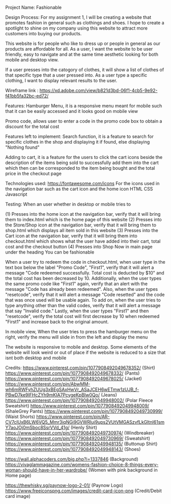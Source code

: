 
Project Name: Fashionable

Design Process:
For my assignment 1, I will be creating a website that promotes fashion in general such as clothings and shoes.  I hope to create a spotlight to shine on my company using this website to attract more customers into buying our products.

This website is for people who like to dress up or people in general as our products are affordable for all. 
As a user, I want the website to be user friendly, easy to navigate and at the same time aesthetic looking for both mobile and desktop view.

If a user presses into the catogory of clothes, it will show a list of clothes of that specific type that a user pressed into.
As a user type a specific clothing, I want to display relevant results to the user.

Wireframe link : https://xd.adobe.com/view/b821d3bd-06f1-4cb5-9e92-f41bb5fa32bc-ed72/

Features:
Hamburger Menu, it is a responsive menu meant for mobile such that it can be easily accessed and it looks good on mobile view

Promo code, allows user to enter a code in the promo code box to obtain a discount for the total cost

Features left to implement:
Search function, it is a feature to search for specific clothes in the shop and displaying it if found, else displaying "Nothing found"

Adding to cart, it is a feature for the users to click the cart icons beside the description of the items being sold to successfully add them into the cart which then can be corresponded to the item being bought and the total price in the checkout page

Technologies used:
https://fontawesome.com/icons For the icons used in the navigation bar such as the cart icon and the home icon
HTML
CSS
Javascript

Testing:
When an user whether in desktop or mobile tries to

(1) Presses into the home icon at the navigation bar, verify that it will bring them to index.html which is the home page of this website
(2) Presses into the Store/Shop icon at the navigation bar, verify that it will bring them to shop.html which displays all item sold in this website
(3) Presses into the Cart icon at the navigation bar, verify that it will bring them into checkout.html which shows what the user have added into their cart, total cost and the checkout button
(4) Presses into Shop Now in main page under the heading You can be fashionable

When a user try to redeem the code in checkout.html, when user type in the text box below the label "Promo Code", "First1", verify that it will alert a message "Code redeemed successfully. Total cost is deducted by $10" and the total cost has been decreased by 10. 
Additionally, when the user types the same promo code like "First1" again, verify that an alert with the message "Code has already been redeemed". 
Also, when the user types "resetcode", verify that it will alert a message "Code resetted" and the code that was once used will be usable again.
To add on, when the user tries to type anything other than the valid codes, verify that it will alert a message that say "Invalid code."
Lastly, when the user types "First1" and then "resetcode", verify the total cost will first decrease by 10 when redeemed "First1" and increase back to the original amount.

In mobile view,
When the user tries to press the hamburger menu on the right, verify the menu will slide in from the left and display the menu

The website is responsive to mobile and desktop.
Some elements of the website will look weird or out of place if the website is reduced to a size that isnt both desktop and mobile

Credits:
https://www.pinterest.com/pin/1077908492049678352/ (Shirt)
https://www.pinterest.com/pin/1077908492049678332/ (Pants)
https://www.pinterest.com/pin/1077908492049678025/ (Jacket)
https://www.pinterest.com/pin/AbwMM-wh6mRWFyhZUUg3xBEgSAxHwVr_ASaJCEH6wETmw1zUJB_f-PBwD7ke9IFHcZYh9mKIA7PcygeKpBIw0Qo/ (Jeans)
https://www.pinterest.com/pin/1077908492049948002/ (Polar Fleece Sweatshirt)
https://www.pinterest.com/pin/1077908492049948009/ (ShaleGrey Pants)
https://www.pinterest.com/pin/1077908492049730999/ (Waist Shorts)
https://www.pinterest.com/pin/AR-CV7clUxB6LW6VQ5_Mmr3iqNGi9GVWRIuj9ups2VUtVMGASzvfLkGltnI61smY7aoJOj0mSboc8SsrVVd_41g/ (Henly Shirt)
https://www.pinterest.com/pin/1077908492049730974/ (Windbreaker)
https://www.pinterest.com/pin/1077908492049730969/ (Sweatshirt)
https://www.pinterest.com/pin/1077908492049948135/ (Buttonup Shirt)
https://www.pinterest.com/pin/1077908492049948143/ (Shoes)

https://wall.alphacoders.com/big.php?i=1337846 (Background)
https://vivaglammagazine.com/womens-fashion-choice-8-things-every-woman-should-have-in-her-wardrobe/ (Women with pink background in Home page)

https://thewhisky.sg/paynow-logo-2-01/ (Paynow Logo)
https://www.freeiconspng.com/images/credit-card-icon-png (Credit/Debit card image)
